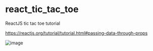 # react_tic_tac_toe
ReactJS tic tac toe tutorial

https://reactjs.org/tutorial/tutorial.html#passing-data-through-props

![image](https://user-images.githubusercontent.com/34758484/127525569-9586f686-aa89-43b3-8df1-c6b1c149a0d0.png)
